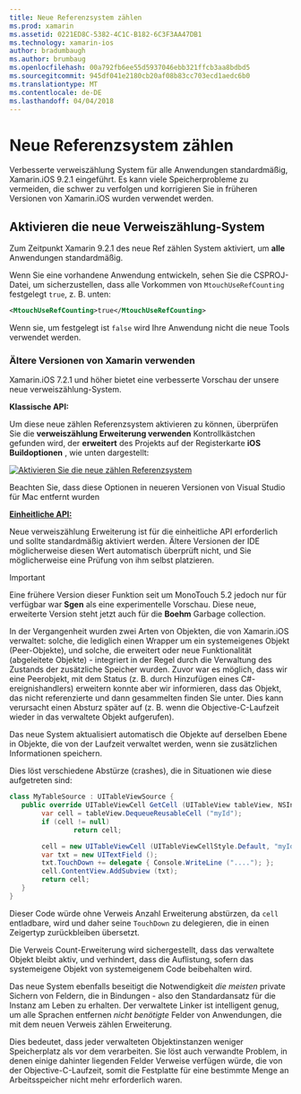 ```yaml
---
title: Neue Referenzsystem zählen
ms.prod: xamarin
ms.assetid: 0221ED8C-5382-4C1C-B182-6C3F3AA47DB1
ms.technology: xamarin-ios
author: bradumbaugh
ms.author: brumbaug
ms.openlocfilehash: 00a792fb6ee55d5937046ebb321ffcb3aa8bdbd5
ms.sourcegitcommit: 945df041e2180cb20af08b83cc703ecd1aedc6b0
ms.translationtype: MT
ms.contentlocale: de-DE
ms.lasthandoff: 04/04/2018
---
```

# <a name="new-reference-counting-system"></a>Neue Referenzsystem zählen

Verbesserte verweiszählung System für alle Anwendungen standardmäßig, Xamarin.iOS 9.2.1 eingeführt. Es kann viele Speicherprobleme zu vermeiden, die schwer zu verfolgen und korrigieren Sie in früheren Versionen von Xamarin.iOS wurden verwendet werden.

## <a name="enabling-the-new-reference-counting-system"></a>Aktivieren die neue Verweiszählung-System

Zum Zeitpunkt Xamarin 9.2.1 des neue Ref zählen System aktiviert, um **alle** Anwendungen standardmäßig.

Wenn Sie eine vorhandene Anwendung entwickeln, sehen Sie die CSPROJ-Datei, um sicherzustellen, dass alle Vorkommen von `MtouchUseRefCounting` festgelegt `true`, z. B. unten:

```xml
<MtouchUseRefCounting>true</MtouchUseRefCounting>
```

Wenn sie, um festgelegt ist `false` wird Ihre Anwendung nicht die neue Tools verwendet werden.

### <a name="using-older-versions-of-xamarin"></a>Ältere Versionen von Xamarin verwenden

Xamarin.iOS 7.2.1 und höher bietet eine verbesserte Vorschau der unsere neue verweiszählung-System.

**Klassische API:**

Um diese neue zählen Referenzsystem aktivieren zu können, überprüfen Sie die **verweiszählung Erweiterung verwenden** Kontrollkästchen gefunden wird, der **erweitert** des Projekts auf der Registerkarte **iOS Buildoptionen** , wie unten dargestellt: 

[![](newrefcount-images/image1.png "Aktivieren Sie die neue zählen Referenzsystem")](newrefcount-images/image1.png#lightbox)

Beachten Sie, dass diese Optionen in neueren Versionen von Visual Studio für Mac entfernt wurden

 **[Einheitliche API:](~/cross-platform/macios/unified/index.md)**

 Neue verweiszählung Erweiterung ist für die einheitliche API erforderlich und sollte standardmäßig aktiviert werden. Ältere Versionen der IDE möglicherweise diesen Wert automatisch überprüft nicht, und Sie möglicherweise eine Prüfung von ihm selbst platzieren.

    
> [!IMPORTANT]
> Eine frühere Version dieser Funktion seit um MonoTouch 5.2 jedoch nur für verfügbar war **Sgen** als eine experimentelle Vorschau. Diese neue, erweiterte Version steht jetzt auch für die **Boehm** Garbage collection.


In der Vergangenheit wurden zwei Arten von Objekten, die von Xamarin.iOS verwaltet: solche, die lediglich einen Wrapper um ein systemeigenes Objekt (Peer-Objekte), und solche, die erweitert oder neue Funktionalität (abgeleitete Objekte) - integriert in der Regel durch die Verwaltung des Zustands der zusätzliche Speicher wurden. Zuvor war es möglich, dass wir eine Peerobjekt, mit dem Status (z. B. durch Hinzufügen eines C#-ereignishandlers) erweitern konnte aber wir informieren, dass das Objekt, das nicht referenzierte und dann gesammelten finden Sie unter. Dies kann verursacht einen Absturz später auf (z. B. wenn die Objective-C-Laufzeit wieder in das verwaltete Objekt aufgerufen).

Das neue System aktualisiert automatisch die Objekte auf derselben Ebene in Objekte, die von der Laufzeit verwaltet werden, wenn sie zusätzlichen Informationen speichern.

Dies löst verschiedene Abstürze (crashes), die in Situationen wie diese aufgetreten sind:

```csharp
class MyTableSource : UITableViewSource {
   public override UITableViewCell GetCell (UITableView tableView, NSIndexPath indexPath) {
        var cell = tableView.DequeueReusableCell ("myId");
        if (cell != null)
                return cell;

        cell = new UITableViewCell (UITableViewCellStyle.Default, "myId");
        var txt = new UITextField ();
        txt.TouchDown += delegate { Console.WriteLine ("...."); };
        cell.ContentView.AddSubview (txt);
        return cell;
   }
}
```

Dieser Code würde ohne Verweis Anzahl Erweiterung abstürzen, da `cell` entladbare, wird und daher seine `TouchDown` zu delegieren, die in einen Zeigertyp zurückbleiben übersetzt.

Die Verweis Count-Erweiterung wird sichergestellt, dass das verwaltete Objekt bleibt aktiv, und verhindert, dass die Auflistung, sofern das systemeigene Objekt von systemeigenem Code beibehalten wird.

Das neue System ebenfalls beseitigt die Notwendigkeit *die meisten* private Sichern von Feldern, die in Bindungen - also den Standardansatz für die Instanz am Leben zu erhalten. Der verwaltete Linker ist intelligent genug, um alle Sprachen entfernen *nicht benötigte* Felder von Anwendungen, die mit dem neuen Verweis zählen Erweiterung.

Dies bedeutet, dass jeder verwalteten Objektinstanzen weniger Speicherplatz als vor dem verarbeiten. Sie löst auch verwandte Problem, in denen einige dahinter liegenden Felder Verweise verfügen würde, die von der Objective-C-Laufzeit, somit die Festplatte für eine bestimmte Menge an Arbeitsspeicher nicht mehr erforderlich waren.
